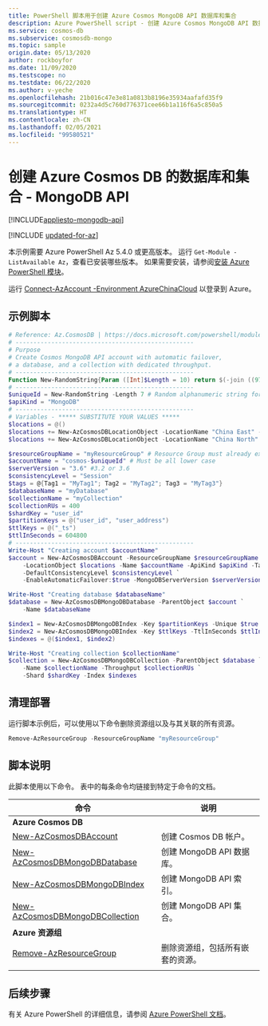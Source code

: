 ```yaml
---
title: PowerShell 脚本用于创建 Azure Cosmos MongoDB API 数据库和集合
description: Azure PowerShell script - 创建 Azure Cosmos MongoDB API 数据库和集合
ms.service: cosmos-db
ms.subservice: cosmosdb-mongo
ms.topic: sample
origin.date: 05/13/2020
author: rockboyfor
ms.date: 11/09/2020
ms.testscope: no
ms.testdate: 06/22/2020
ms.author: v-yeche
ms.openlocfilehash: 21b016c47e3e81a0813b8196e35934aafafd35f9
ms.sourcegitcommit: 0232a4d5c760d776371cee66b1a116f6a5c850a5
ms.translationtype: HT
ms.contentlocale: zh-CN
ms.lasthandoff: 02/05/2021
ms.locfileid: "99580521"
---
```

<!--Verified successfully-->
# <a name="create-a-database-and-collection-for-azure-cosmos-db---mongodb-api"></a>创建 Azure Cosmos DB 的数据库和集合 - MongoDB API
[!INCLUDE[appliesto-mongodb-api](../../../includes/appliesto-mongodb-api.md)]

[!INCLUDE [updated-for-az](../../../../../includes/updated-for-az.md)]

本示例需要 Azure PowerShell Az 5.4.0 或更高版本。 运行 `Get-Module -ListAvailable Az`，查看已安装哪些版本。
如果需要安装，请参阅[安装 Azure PowerShell 模块](https://docs.microsoft.com/powershell/azure/install-az-ps)。

运行 [Connect-AzAccount -Environment AzureChinaCloud](https://docs.microsoft.com/powershell/module/az.accounts/connect-azaccount) 以登录到 Azure。

## <a name="sample-script"></a>示例脚本

```powershell
# Reference: Az.CosmosDB | https://docs.microsoft.com/powershell/module/az.cosmosdb
# --------------------------------------------------
# Purpose
# Create Cosmos MongoDB API account with automatic failover,
# a database, and a collection with dedicated throughput.
# --------------------------------------------------
Function New-RandomString{Param ([Int]$Length = 10) return $(-join ((97..122) + (48..57) | Get-Random -Count $Length | ForEach-Object {[char]$_}))}
# --------------------------------------------------
$uniqueId = New-RandomString -Length 7 # Random alphanumeric string for unique resource names
$apiKind = "MongoDB"
# --------------------------------------------------
# Variables - ***** SUBSTITUTE YOUR VALUES *****
$locations = @()
$locations += New-AzCosmosDBLocationObject -LocationName "China East" -FailoverPriority 0 -IsZoneRedundant 0
$locations += New-AzCosmosDBLocationObject -LocationName "China North" -FailoverPriority 1 -IsZoneRedundant 0

$resourceGroupName = "myResourceGroup" # Resource Group must already exist
$accountName = "cosmos-$uniqueId" # Must be all lower case
$serverVersion = "3.6" #3.2 or 3.6
$consistencyLevel = "Session"
$tags = @{Tag1 = "MyTag1"; Tag2 = "MyTag2"; Tag3 = "MyTag3"}
$databaseName = "myDatabase"
$collectionName = "myCollection"
$collectionRUs = 400
$shardKey = "user_id"
$partitionKeys = @("user_id", "user_address")
$ttlKeys = @("_ts")
$ttlInSeconds = 604800
# --------------------------------------------------
Write-Host "Creating account $accountName"
$account = New-AzCosmosDBAccount -ResourceGroupName $resourceGroupName `
    -LocationObject $locations -Name $accountName -ApiKind $apiKind -Tag $tags `
    -DefaultConsistencyLevel $consistencyLevel `
    -EnableAutomaticFailover:$true -MongoDBServerVersion $serverVersion

Write-Host "Creating database $databaseName"
$database = New-AzCosmosDBMongoDBDatabase -ParentObject $account `
    -Name $databaseName

$index1 = New-AzCosmosDBMongoDBIndex -Key $partitionKeys -Unique $true
$index2 = New-AzCosmosDBMongoDBIndex -Key $ttlKeys -TtlInSeconds $ttlInSeconds
$indexes = @($index1, $index2)

Write-Host "Creating collection $collectionName"
$collection = New-AzCosmosDBMongoDBCollection -ParentObject $database `
    -Name $collectionName -Throughput $collectionRUs `
    -Shard $shardKey -Index $indexes

```

## <a name="clean-up-deployment"></a>清理部署

运行脚本示例后，可以使用以下命令删除资源组以及与其关联的所有资源。

```powershell
Remove-AzResourceGroup -ResourceGroupName "myResourceGroup"
```

## <a name="script-explanation"></a>脚本说明

此脚本使用以下命令。 表中的每条命令均链接到特定于命令的文档。

| 命令 | 说明 |
|---|---|
|**Azure Cosmos DB**| |
| [New-AzCosmosDBAccount](https://docs.microsoft.com/powershell/module/az.cosmosdb/new-azcosmosdbaccount) | 创建 Cosmos DB 帐户。 |
| [New-AzCosmosDBMongoDBDatabase](https://docs.microsoft.com/powershell/module/az.cosmosdb/new-azcosmosdbmongodbdatabase) | 创建 MongoDB API 数据库。 |
| [New-AzCosmosDBMongoDBIndex](https://docs.microsoft.com/powershell/module/az.cosmosdb/new-azcosmosdbmongodbindex) | 创建 MongoDB API 索引。 |
| [New-AzCosmosDBMongoDBCollection](https://docs.microsoft.com/powershell/module/az.cosmosdb/new-azcosmosdbmongodbcollection) | 创建 MongoDB API 集合。 |
|**Azure 资源组**| |
| [Remove-AzResourceGroup](https://docs.microsoft.com/powershell/module/az.resources/remove-azresourcegroup) | 删除资源组，包括所有嵌套的资源。 |
|||

## <a name="next-steps"></a>后续步骤

有关 Azure PowerShell 的详细信息，请参阅 [Azure PowerShell 文档](https://docs.microsoft.com/powershell/)。

<!--Update_Description: update meta properties, wording update, update link-->